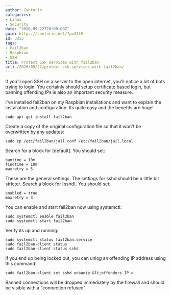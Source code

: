 ```yaml
---
author: Centurio
categories:
- Linux
- Security
date: "2020-09-22T20:00:00Z"
guid: https://centurio.net/?p=3355
id: 3355
tags:
- Fail2ban
- Raspbian
- SSH
title: Protect SSH services with fail2ban
url: /2020/09/22/protect-ssh-services-with-fail2ban/
---
```

If you'll open SSH on a server to the open internet, you'll notice a lot of bots trying to login. You certainly should setup certificate based login, but banning offending IPs is also an important security measure.

I've installed fail2ban on my Raspbian installations and want to explain the installation and configuration. Its quite easy and the benefits are huge!

```
sudo apt-get install fail2ban
```

Create a copy of the original configuration file so that it won't be overwritten by any updates:

```
sudo cp /etc/fail2ban/jail.conf /etc/fail2ban/jail.local
```

Search for a block for [default]. You should set:

```
bantime = 10m
findtime = 10m
maxretry = 5
```

These are the general settings. The settings for sshd should be a little bit stricter. Search a block for [sshd]. You should set:

```
enabled = true
maxretry = 3
```

You can enable and start fail2ban now using systemctl:

```
sudo systemctl enable fail2ban
sudo systemctl start fail2ban
```

Verify its up and running:

```
sudo systemctl status fail2ban.service
sudo fail2ban-client status
sudo fail2ban-client status sshd
```

If you end up being locked out, you can unlog an offending IP address using this command:

```
sudo fail2ban-client set sshd unbanip &lt;offenders IP >
```

Banned connections will be dropped immediately by the firewall and should be visible with a  "connection refused".